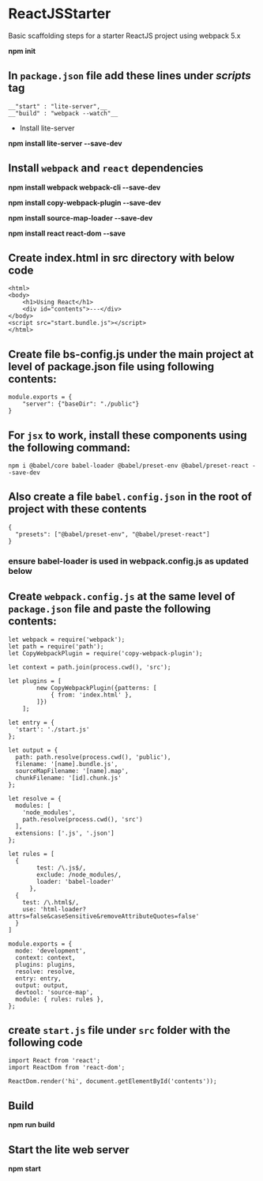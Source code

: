 # ReactJSStarter
Basic scaffolding steps for a starter ReactJS project using webpack 5.x


__npm init__
  
## In `package.json` file add these lines under _scripts_ tag

	__"start" : "lite-server",__
	__"build" : "webpack --watch"__

 - Install lite-server

 __npm install lite-server --save-dev__
 
 ## Install `webpack` and `react` dependencies
 __npm install webpack webpack-cli --save-dev__

__npm install copy-webpack-plugin --save-dev__

__npm install source-map-loader --save-dev__

__npm install react react-dom --save__

 ## Create index.html in src directory with below code
	
```
<html>
<body>
    <h1>Using React</h1>
    <div id="contents">---</div>
</body>
<script src="start.bundle.js"></script>
</html>
```

## Create file bs-config.js under the main project at level of package.json file using following contents:
```
module.exports = {
    "server": {"baseDir": "./public"}
}
```



## For `jsx` to work, install these components using the following command:

`npm i @babel/core babel-loader @babel/preset-env @babel/preset-react --save-dev`

## Also create a file `babel.config.json` in the root of project with these contents
```
{
  "presets": ["@babel/preset-env", "@babel/preset-react"]
}
```

### ensure babel-loader is used in webpack.config.js as updated below


## Create `webpack.config.js` at the same level of `package.json` file and paste the following contents:
```
let webpack = require('webpack');
let path = require('path');
let CopyWebpackPlugin = require('copy-webpack-plugin');

let context = path.join(process.cwd(), 'src');

let plugins = [
        new CopyWebpackPlugin({patterns: [
            { from: 'index.html' },
        ]})
    ];

let entry = {
  'start': './start.js'
};

let output = {
  path: path.resolve(process.cwd(), 'public'),
  filename: '[name].bundle.js',
  sourceMapFilename: '[name].map',
  chunkFilename: '[id].chunk.js'
};                

let resolve = {
  modules: [
    'node_modules',
    path.resolve(process.cwd(), 'src')
  ],
  extensions: ['.js', '.json']
};
  
let rules = [
  {
        test: /\.js$/,
        exclude: /node_modules/,
        loader: 'babel-loader'
      },
  {
    test: /\.html$/,
    use: 'html-loader?attrs=false&caseSensitive&removeAttributeQuotes=false'
  }
]

module.exports = {
  mode: 'development',
  context: context,       
  plugins: plugins,
  resolve: resolve,
  entry: entry,
  output: output,
  devtool: 'source-map',
  module: { rules: rules },
};
```



## create `start.js` file under `src` folder with the following code

```
import React from 'react';
import ReactDom from 'react-dom';

ReactDom.render('hi', document.getElementById('contents'));
```

## Build

__npm run build__



## Start the lite web server

__npm start__    

	

